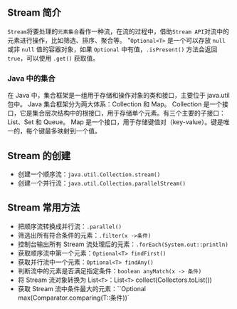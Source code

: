 ## Stream 简介
`Stream`将要处理的`元素集合`看作一种流，在流的过程中，借助`Stream API`对流中的元素进行操作，比如筛选、排序、聚合等。
"`Optional<T>` 是一个可以存放 `null` 或非 `null` 值的容器对象，如果 `Optional` 中有值，`.isPresent()` 方法会返回 `true`，可以使用 `.get()` 获取值。
### Java 中的集合
在 Java 中，集合框架是一组用于存储和操作对象的类和接口，主要位于 java.util 包中。
Java 集合框架分为两大体系：Collection 和 Map。
Collection 是一个接口，它是集合层次结构中的根接口，用于存储单个元素。有三个主要的子接口：List、Set 和 Queue。
Map 是一个接口，用于存储键值对（key-value）。键是唯一的，每个键最多映射到一个值。

## Stream 的创建
- 创建一个顺序流：`java.util.Collection.stream()`
- 创建一个并行流：`java.util.Collection.parallelStream()`
## Stream 常用方法
- 把顺序流转换成并行流：`.parallel()`
- 筛选出所有符合条件的元素：`.filter(x ->条件)`
- 控制台输出所有 Stream 流处理后的元素：`.forEach(System.out::println)`
- 获取顺序流中第一个元素：`Optional<T> findFirst()`
- 获取并行流中一个元素：`Optional<T> findAny()`
- 判断流中的元素是否满足指定条件：`boolean anyMatch(x -> 条件)`
- 将 Stream 流对象转换为 List`<T>`：List`<T>` collect(Collectors.toList())
- 获取 Stream 流中条件最大的元素：``Optional<T> max(Comparator.comparing(T::条件))`